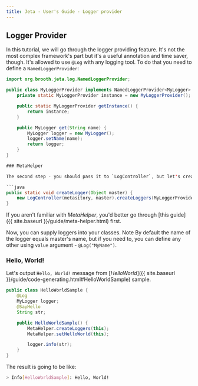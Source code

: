 ```yaml
---
title: Jeta - User's Guide - Logger provider
---
```


<div class="page-header">
    <h2>Logger Provider</h2>
</div>

In this tutorial, we will go through the logger providing feature. It's not the most complex framework's part but it's a useful annotation and time saver, though. It's allowed to use `@Log` with any logging tool. To do that you need to define a `NamedLoggerProvider`:

```java
import org.brooth.jeta.log.NamedLoggerProvider;

public class MyLoggerProvider implements NamedLoggerProvider<MyLogger> {
    private static MyLoggerProvider instance = new MyLoggerProvider();

    public static MyLoggerProvider getInstance() {
        return instance;
    }

    public MyLogger get(String name) {
        MyLogger logger = new MyLogger();
        logger.setName(name);
        return logger;
    }
}

### MetaHelper

The second step - you should pass it to `LogController`, but let's create a helper method in our *MetaHelper*:

```java
public static void createLogger(Object master) {
    new LogController(metasitory, master).createLoggers(MyLoggerProvider.getInstance());
}
```

If you aren't familiar with *MetaHelper*, you'd better go through [this guide]({{ site.baseurl }}/guide/meta-helper.html) first.

Now, you can supply loggers into your classes. <span class="label label-info">Note</span> By default the name of the logger equals master's name, but if you need to, you can define any other  using `value` argument - `@Log("MyName")`.

### Hello, World!
Let's output `Hello, World!` message from [*HelloWorld*]({{ site.baseurl }}/guide/code-generating.html#HelloWorldSample) sample.

```java
public class HelloWorldSample {
    @Log
    MyLogger logger;
    @SayHello
    String str;

    public HelloWorldSample() {
        MetaHelper.createLoggers(this);
        MetaHelper.setHelloWorld(this);

        logger.info(str);
    }
}
```

The result is going to be like:

```bash
> Info[HelloWorldSample]: Hello, World!
```
